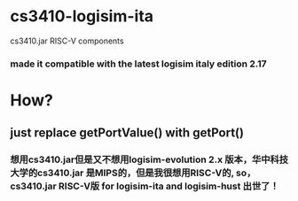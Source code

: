 # cs3410-logisim-ita
cs3410.jar RISC-V components
### made it compatible with the latest logisim italy edition 2.17

# How?
  ## just replace getPortValue() with getPort()
  
### 想用cs3410.jar但是又不想用logisim-evolution 2.x 版本，华中科技大学的cs3410.jar 是MIPS的，但是我很想用RISC-V的, so，cs3410.jar RISC-V版 for logisim-ita and logisim-hust 出世了！
